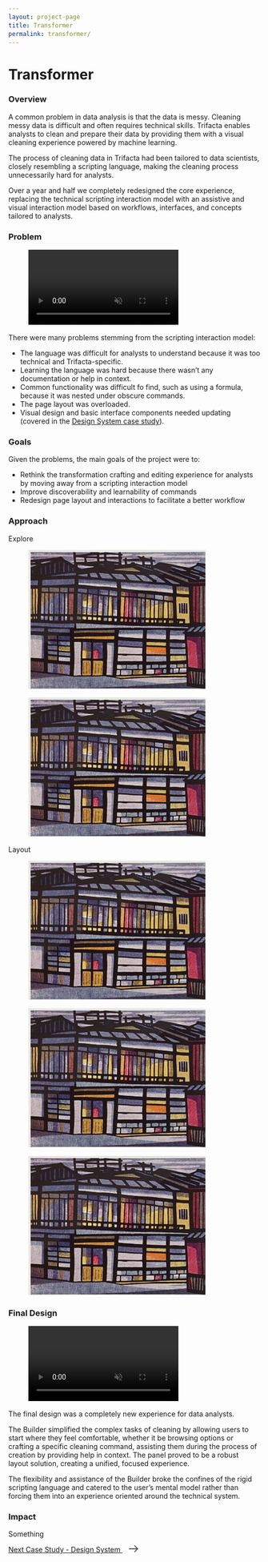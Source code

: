 ```yaml
---
layout: project-page
title: Transformer
permalink: transformer/
---
```

# Transformer

### Overview
A common problem in data analysis is that the data is messy.  Cleaning messy data is difficult and often requires technical skills.  Trifacta enables analysts to clean and prepare their data by providing them with a visual cleaning experience powered by machine learning.

The process of cleaning data in Trifacta had been tailored to data scientists, closely resembling a scripting language, making the cleaning process unnecessarily hard for analysts.

Over a year and half we completely redesigned the core experience, replacing the technical scripting interaction model with an assistive and visual interaction model based on workflows, interfaces, and concepts tailored to analysts.

### Problem
<figure><video src="/video/trifacta_old.mov" autobuffer="" loop="" muted="" autoplay="" preload="auto"></video></figure>


There were many problems stemming from the scripting interaction model:

- The language was difficult for analysts to understand because it was too technical and Trifacta-specific.
- Learning the language was hard because there wasn’t any documentation or help in context.
- Common functionality was difficult fo find, such as using a formula, because it was nested under obscure commands.
- The page layout was overloaded.
- Visual design and basic interface components needed updating (covered in the [Design System case study](/design_system)).

### Goals
Given the problems, the main goals of the project were to:
- Rethink the transformation crafting and editing experience for analysts by moving away from a scripting interaction model
- Improve discoverability and learnability of commands
- Redesign page layout and interactions to facilitate a better workflow

### Approach
Explore

<figure><img src="/images/transformer/test.png"></figure>

<figure><img src="/images/transformer/test.png"></figure>

Layout
<figure><img src="/images/transformer/test.png"></figure>
<figure><img src="/images/transformer/test.png"></figure>
<figure><img src="/images/transformer/test.png"></figure>

### Final Design
<figure><video src="/video/panel.mov" autobuffer="" loop="" muted="" autoplay="" preload="auto"></video></figure>

The final design was a completely new experience for data analysts.

The Builder simplified the complex tasks of cleaning by allowing users to start where they feel comfortable, whether it be browsing options or crafting a specific cleaning command, assisting them during the process of creation by providing help in context. The panel proved to be a robust layout solution, creating a unified, focused experience.

The flexibility and assistance of the Builder broke the confines of the rigid scripting language and catered to the user’s mental model rather than forcing them into an experience oriented around the technical system.

### Impact
Something

<p class="next">
  <a href="/design_system">Next Case Study - Design System
  <?xml version="1.0" ?><!DOCTYPE svg  PUBLIC '-//W3C//DTD SVG 1.1//EN'  'http://www.w3.org/Graphics/SVG/1.1/DTD/svg11.dtd'><svg enable-background="new 0 0 45 34" height="14px" class="arrow" version="1.1" viewBox="0 0 45 34" width="45px" xml:space="preserve" xmlns="http://www.w3.org/2000/svg" xmlns:xlink="http://www.w3.org/1999/xlink"><polygon fill="#444444" points="24.994,31.705 36.908,20 0,20 0,15 36.908,15 24.994,3.006 27.822,0.273 45,17.499 27.822,34.605   "/></svg>
  </a>
</p>
